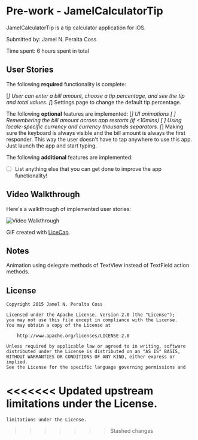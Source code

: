 # Pre-work - JamelCalculatorTip

JamelCalculatorTip is a tip calculator application for iOS.

Submitted by: Jamel N. Peralta Coss

Time spent: 6 hours spent in total

## User Stories

The following **required** functionality is complete:

 [*] User can enter a bill amount, choose a tip percentage, and see the tip and total values.
 [*] Settings page to change the default tip percentage.

The following **optional** features are implemented:
 [*] UI animations
 [ ] Remembering the bill amount across app restarts (if <10mins)
 [ ] Using locale-specific currency and currency thousands separators.
 [*] Making sure the keyboard is always visible and the bill amount is always the first responder. This way the user doesn't have to tap anywhere to use this app. Just launch the app and start typing.

The following **additional** features are implemented:

- [ ] List anything else that you can get done to improve the app functionality!

## Video Walkthrough 

Here's a walkthrough of implemented user stories:

<img src='http://i.imgur.com/A0yNGF8.gif' title='Video Walkthrough' width='' alt='Video Walkthrough' />

GIF created with [LiceCap](http://www.cockos.com/licecap/).

## Notes

Animation using delegate methods of TextView instead of TextField action methods.

## License

    Copyright 2015 Jamel N. Peralta Coss

    Licensed under the Apache License, Version 2.0 (the "License");
    you may not use this file except in compliance with the License.
    You may obtain a copy of the License at

        http://www.apache.org/licenses/LICENSE-2.0

    Unless required by applicable law or agreed to in writing, software
    distributed under the License is distributed on an "AS IS" BASIS,
    WITHOUT WARRANTIES OR CONDITIONS OF ANY KIND, either express or implied.
    See the License for the specific language governing permissions and
<<<<<<< Updated upstream
    limitations under the License.
=======
    limitations under the License.
>>>>>>> Stashed changes
